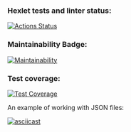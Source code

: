 ### Hexlet tests and linter status:

[![Actions Status](https://github.com/nneversky/fullstack-javascript-project-46/actions/workflows/hexlet-check.yml/badge.svg)](https://github.com/nneversky/fullstack-javascript-project-46/actions)

### Maintainability Badge:

[![Maintainability](https://api.codeclimate.com/v1/badges/1d7dd057218971971a87/maintainability)](https://codeclimate.com/github/nneversky/fullstack-javascript-project-46/maintainability)

### Test coverage:

[![Test Coverage](https://api.codeclimate.com/v1/badges/1d7dd057218971971a87/test_coverage)](https://codeclimate.com/github/nneversky/fullstack-javascript-project-46/test_coverage)

An example of working with JSON files:

[![asciicast](https://asciinema.org/a/LIddm6K56sp0yzn6e8z9l6MZ7.svg)](https://asciinema.org/a/LIddm6K56sp0yzn6e8z9l6MZ7)